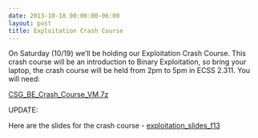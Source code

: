 ```yaml
---
date: 2013-10-18 00:00:00-06:00
layout: post
title: Exploitation Crash Course
---
```


On Saturday (10/19) we’ll be holding our Exploitation Crash Course. This crash course will be an introduction to Binary Exploitation, so bring your laptop, the crash course will be held from 2pm to 5pm in ECSS 2.311. You will need:

[CSG\_BE\_Crash\_Course\_VM.7z](http://csg.utdallas.edu/static/CSG_BE_Crash_Course_VM.7z "CSG_BE_Crash_Course_VM.7z")

UPDATE:

Here are the slides for the crash course - [exploitation\_slides\_f13](https://csg.utdallas.edu/wp-content/uploads/2013/10/exploitation_slides_f13.pptx)
